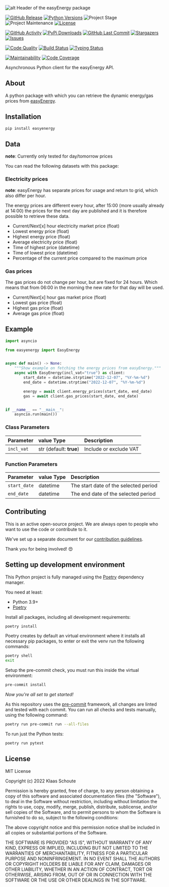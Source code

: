 <!-- Header -->
![alt Header of the easyEnergy package](https://raw.githubusercontent.com/klaasnicolaas/python-easyenergy/main/assets/header_easyenergy-min.png)

<!-- PROJECT SHIELDS -->
[![GitHub Release][releases-shield]][releases]
[![Python Versions][python-versions-shield]][pypi]
![Project Stage][project-stage-shield]
![Project Maintenance][maintenance-shield]
[![License][license-shield]](LICENSE)

[![GitHub Activity][commits-shield]][commits-url]
[![PyPi Downloads][downloads-shield]][downloads-url]
[![GitHub Last Commit][last-commit-shield]][commits-url]
[![Stargazers][stars-shield]][stars-url]
[![Issues][issues-shield]][issues-url]

[![Code Quality][code-quality-shield]][code-quality]
[![Build Status][build-shield]][build-url]
[![Typing Status][typing-shield]][typing-url]

[![Maintainability][maintainability-shield]][maintainability-url]
[![Code Coverage][codecov-shield]][codecov-url]

Asynchronous Python client for the easyEnergy API.

## About

A python package with which you can retrieve the dynamic energy/gas prices from [easyEnergy][easyenergy].

## Installation

```bash
pip install easyenergy
```

## Data

**note**: Currently only tested for day/tomorrow prices

You can read the following datasets with this package:

### Electricity prices

**note**: easyEnergy has separate prices for usage and return to grid, which also differ per hour.

The energy prices are different every hour, after 15:00 (more usually already at 14:00) the prices for the next day are published and it is therefore possible to retrieve these data.


- Current/Next[x] hour electricity market price (float)
- Lowest energy price (float)
- Highest energy price (float)
- Average electricity price (float)
- Time of highest price (datetime)
- Time of lowest price (datetime)
- Percentage of the current price compared to the maximum price

### Gas prices

The gas prices do not change per hour, but are fixed for 24 hours. Which means that from 06:00 in the morning the new rate for that day will be used.

- Current/Next[x] hour gas market price (float)
- Lowest gas price (float)
- Highest gas price (float)
- Average gas price (float)

## Example

```python
import asyncio

from easyenergy import EasyEnergy


async def main() -> None:
    """Show example on fetching the energy prices from easyEnergy."""
    async with EasyEnergy(incl_vat="true") as client:
        start_date = datetime.strptime("2022-12-07", "%Y-%m-%d")
        end_date = datetime.strptime("2022-12-07", "%Y-%m-%d")

        energy = await client.energy_prices(start_date, end_date)
        gas = await client.gas_prices(start_date, end_date)


if __name__ == "__main__":
    asyncio.run(main())
```

### Class Parameters

| Parameter | value Type | Description |
| :-------- | :--------- | :---------- |
| `incl_vat` | str (default: **true**) | Include or exclude VAT |

### Function Parameters

| Parameter | value Type | Description |
| :-------- | :--------- | :---------- |
| `start_date` | datetime | The start date of the selected period |
| `end_date` | datetime | The end date of the selected period |

## Contributing

This is an active open-source project. We are always open to people who want to
use the code or contribute to it.

We've set up a separate document for our
[contribution guidelines](CONTRIBUTING.md).

Thank you for being involved! :heart_eyes:

## Setting up development environment

This Python project is fully managed using the [Poetry][poetry] dependency
manager.

You need at least:

- Python 3.9+
- [Poetry][poetry-install]

Install all packages, including all development requirements:

```bash
poetry install
```

Poetry creates by default an virtual environment where it installs all
necessary pip packages, to enter or exit the venv run the following commands:

```bash
poetry shell
exit
```

Setup the pre-commit check, you must run this inside the virtual environment:

```bash
pre-commit install
```

*Now you're all set to get started!*

As this repository uses the [pre-commit][pre-commit] framework, all changes
are linted and tested with each commit. You can run all checks and tests
manually, using the following command:

```bash
poetry run pre-commit run --all-files
```

To run just the Python tests:

```bash
poetry run pytest
```

## License

MIT License

Copyright (c) 2022 Klaas Schoute

Permission is hereby granted, free of charge, to any person obtaining a copy
of this software and associated documentation files (the "Software"), to deal
in the Software without restriction, including without limitation the rights
to use, copy, modify, merge, publish, distribute, sublicense, and/or sell
copies of the Software, and to permit persons to whom the Software is
furnished to do so, subject to the following conditions:

The above copyright notice and this permission notice shall be included in all
copies or substantial portions of the Software.

THE SOFTWARE IS PROVIDED "AS IS", WITHOUT WARRANTY OF ANY KIND, EXPRESS OR
IMPLIED, INCLUDING BUT NOT LIMITED TO THE WARRANTIES OF MERCHANTABILITY,
FITNESS FOR A PARTICULAR PURPOSE AND NONINFRINGEMENT. IN NO EVENT SHALL THE
AUTHORS OR COPYRIGHT HOLDERS BE LIABLE FOR ANY CLAIM, DAMAGES OR OTHER
LIABILITY, WHETHER IN AN ACTION OF CONTRACT, TORT OR OTHERWISE, ARISING FROM,
OUT OF OR IN CONNECTION WITH THE SOFTWARE OR THE USE OR OTHER DEALINGS IN THE
SOFTWARE.

[easyenergy]: https://www.easyenergy.com

<!-- MARKDOWN LINKS & IMAGES -->
[build-shield]: https://github.com/klaasnicolaas/python-easyenergy/actions/workflows/tests.yaml/badge.svg
[build-url]: https://github.com/klaasnicolaas/python-easyenergy/actions/workflows/tests.yaml
[code-quality-shield]: https://github.com/klaasnicolaas/python-easyenergy/actions/workflows/codeql.yaml/badge.svg
[code-quality]: https://github.com/klaasnicolaas/python-easyenergy/actions/workflows/codeql.yaml
[commits-shield]: https://img.shields.io/github/commit-activity/y/klaasnicolaas/python-easyenergy.svg
[commits-url]: https://github.com/klaasnicolaas/python-easyenergy/commits/main
[codecov-shield]: https://codecov.io/gh/klaasnicolaas/python-easyenergy/branch/main/graph/badge.svg?token=29Y5JL4356
[codecov-url]: https://codecov.io/gh/klaasnicolaas/python-easyenergy
[downloads-shield]: https://img.shields.io/pypi/dm/easyenergy
[downloads-url]: https://pypistats.org/packages/easyenergy
[issues-shield]: https://img.shields.io/github/issues/klaasnicolaas/python-easyenergy.svg
[issues-url]: https://github.com/klaasnicolaas/python-easyenergy/issues
[license-shield]: https://img.shields.io/github/license/klaasnicolaas/python-easyenergy.svg
[last-commit-shield]: https://img.shields.io/github/last-commit/klaasnicolaas/python-easyenergy.svg
[maintenance-shield]: https://img.shields.io/maintenance/yes/2022.svg
[maintainability-shield]: https://api.codeclimate.com/v1/badges/615e7a78f1a6191d4731/maintainability
[maintainability-url]: https://codeclimate.com/github/klaasnicolaas/python-easyenergy/maintainability
[project-stage-shield]: https://img.shields.io/badge/project%20stage-experimental-yellow.svg
[pypi]: https://pypi.org/project/easyenergy/
[python-versions-shield]: https://img.shields.io/pypi/pyversions/easyenergy
[typing-shield]: https://github.com/klaasnicolaas/python-easyenergy/actions/workflows/typing.yaml/badge.svg
[typing-url]: https://github.com/klaasnicolaas/python-easyenergy/actions/workflows/typing.yaml
[releases-shield]: https://img.shields.io/github/release/klaasnicolaas/python-easyenergy.svg
[releases]: https://github.com/klaasnicolaas/python-easyenergy/releases
[stars-shield]: https://img.shields.io/github/stars/klaasnicolaas/python-easyenergy.svg
[stars-url]: https://github.com/klaasnicolaas/python-easyenergy/stargazers

[poetry-install]: https://python-poetry.org/docs/#installation
[poetry]: https://python-poetry.org
[pre-commit]: https://pre-commit.com
